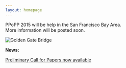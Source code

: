 ```yaml
---
layout: homepage
---
```


PPoPP 2015 will be help in the San Francisco Bay Area.  
More information will be posted soon.

![Golden Gate Bridge](../images/golden-gate.jpg)


**News:**

[Preliminary Call for Papers now available](../cfp)
